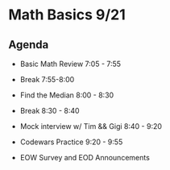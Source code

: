 # Math Basics 9/21

## Agenda

- Basic Math Review 7:05 - 7:55

- Break 7:55-8:00

- Find the Median 8:00 - 8:30

- Break 8:30 - 8:40

- Mock interview w/ Tim && Gigi 8:40 - 9:20

- Codewars Practice 9:20 - 9:55

- EOW Survey and EOD Announcements 
